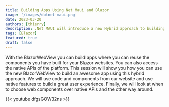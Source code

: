 ```yaml
---
title: Building Apps Using Net Maui and Blazor
image: '/images/dotnet-maui.png'
date: 2023-03-20
authors: [thierry]
description: .Net MAUI will introduce a new Hybrid approach to building apps, similar to what you can do with Electron, but with .NET
tags: [Blazor]
featured: true
draft: false
---
```


With the BlazorWebView you can build apps where you can reuse the components you have built for your Blazor websites. You can also access the native APIs of the platform. This session will show you how you can use the new BlazorWebView to build an awesome app using this hybrid approach. We will use code and components from our website and use native features to build a great user experience. Finally, we will look at when to choose web components over native APIs and the other way around.

{{< youtube dfgsGOW32ns >}}


